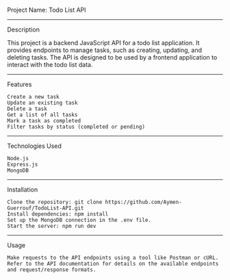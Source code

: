 Project Name: Todo List API

<hr>
Description

This project is a backend JavaScript API for a todo list application. It provides endpoints to manage tasks, such as creating, updating, and deleting tasks. The API is designed to be used by a frontend application to interact with the todo list data.

<hr>
Features

    Create a new task
    Update an existing task
    Delete a task
    Get a list of all tasks
    Mark a task as completed
    Filter tasks by status (completed or pending)

<hr>
Technologies Used

    Node.js
    Express.js
    MongoDB

<hr>
Installation

    Clone the repository: git clone https://github.com/Aymen-Guerrouf/TodoList-API.git
    Install dependencies: npm install
    Set up the MongoDB connection in the .env file.
    Start the server: npm run dev

<hr>
Usage

    Make requests to the API endpoints using a tool like Postman or cURL.
    Refer to the API documentation for details on the available endpoints and request/response formats.
